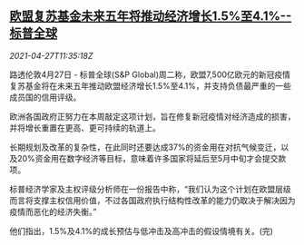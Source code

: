<!--1619524864000-->
[欧盟复苏基金未来五年将推动经济增长1.5%至4.1%--标普全球](https://cn.reuters.com/article/eu-covid-fund-gdp-0427-idCNKBS2CE1BZ)
------

<div><i>2021-04-27T11:35:18Z</i></div><p>路透伦敦4月27日 - 标普全球(S&amp;P Global)周二称，欧盟7,500亿欧元的新冠疫情复苏基金将在未来五年推动欧盟经济增长1.5%至4.1%，并支持负债最严重的一些成员国的信用评级。</p><p>欧洲各国政府正努力在本周敲定这项计划，旨在修复新冠疫情对经济造成的损害，并将增长重置在更高、更可持续的轨道上。</p><p>长期规划及改革的复杂性，在此同时还要达成37%的资金用在对抗气候变迁，以及20%资金用在数字经济等目标，意味着许多国家将延后至5月中旬才会提交款项。</p><p>标普经济学家及主权评级分析师在一份报告中称，“我们认为这个计划在欧盟层级而言将支撑主权信用价值，不过各国政府执行结构性改革的能力仍取决于解决因为疫情而恶化的经济失衡。”</p><p>他们指出，1.5%及4.1%的成长预估与低冲击及高冲击的假设情境有关。(完)</p>
